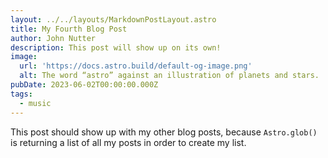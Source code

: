 ```yaml
---
layout: ../../layouts/MarkdownPostLayout.astro
title: My Fourth Blog Post
author: John Nutter
description: This post will show up on its own!
image:
  url: 'https://docs.astro.build/default-og-image.png'
  alt: The word “astro” against an illustration of planets and stars.
pubDate: 2023-06-02T00:00:00.000Z
tags:
  - music
---
```


This post should show up with my other blog posts, because `Astro.glob()` is returning a list of all my posts in order to create my list.
